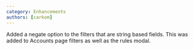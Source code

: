 ```yaml
---
category: Enhancements
authors: [carkom]
---
```


Added a negate option to the filters that are string based fields. This was added to Accounts page filters as well as the rules modal.